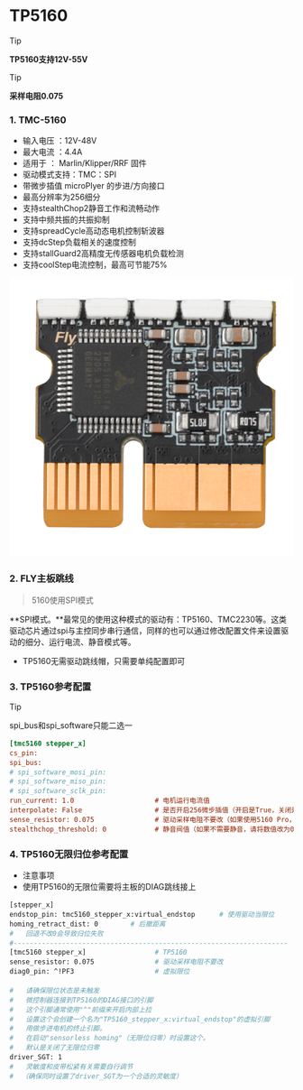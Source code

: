# TP5160

> [!TIP]
> **TP5160支持12V-55V**

> [!TIP]
> **采样电阻0.075**

### 1.  TMC-5160

* 输入电压 ：12V-48V
* 最大电流 ：4.4A
* 适用于 ： Marlin/Klipper/RRF 固件
* 驱动模式支持：TMC：SPI
* 带微步插值 microPlyer 的步进/方向接口
* 最高分辨率为256细分
* 支持stealthChop2静音工作和流畅动作
* 支持中频共振的共振抑制
* 支持spreadCycle高动态电机控制斩波器
* 支持dcStep负载相关的速度控制
* 支持stallGuard2高精度无传感器电机负载检测
* 支持coolStep电流控制，最高可节能75%

![5160](../../images/boards/fly_tmc/TP5160.png)

### 2. FLY主板跳线

> 5160使用SPI模式

**SPI模式。**最常见的使用这种模式的驱动有：TP5160、TMC2230等。这类驱动芯片通过spi与主控同步串行通信，同样的也可以通过修改配置文件来设置驱动的细分、运行电流、静音模式等。

* TP5160无需驱动跳线帽，只需要单纯配置即可

### 3. TP5160参考配置

>[!TIP]
>
>spi_bus和spi_software只能二选一

```cfg
[tmc5160 stepper_x]
cs_pin:
spi_bus:
# spi_software_mosi_pin:
# spi_software_miso_pin:
# spi_software_sclk_pin: 
run_current: 1.0                    # 电机运行电流值
interpolate: False                  # 是否开启256微步插值（开启是True，关闭是False）
sense_resistor: 0.075               # 驱动采样电阻不要改（如果使用5160 Pro，请将数值修改为0.033）
stealthchop_threshold: 0            # 静音阀值（如果不需要静音，请将数值改为0）
```



### 4. TP5160无限归位参考配置

* 注意事项
* 使用TP5160的无限位需要将主板的DIAG跳线接上

```bash
[stepper_x]
endstop_pin: tmc5160_stepper_x:virtual_endstop      # 使用驱动当限位
homing_retract_dist: 0        # 后撤距离
#   回退不改0会导致归位失败
#--------------------------------------------------------------------
[tmc5160 stepper_x]                 # TP5160
sense_resistor: 0.075               # 驱动采样电阻不要改
diag0_pin: ^!PF3                    # 虚拟限位

#   请确保限位状态是未触发
#   微控制器连接到TP5160的DIAG接口的引脚
#   这个引脚通常使用"^"前缀来开启内部上拉
#   设置这个会创建一个名为"TP5160_stepper_x:virtual_endstop"的虚拟引脚
#   用做步进电机的终止引脚。
#   在启动"sensorless homing"（无限位归零）时设置这个。
#   默认是关闭了无限位归零
driver_SGT: 1
#   灵敏度和皮带松紧有关需要自行调节
#  （确保同时设置了driver_SGT为一个合适的灵敏度）


```



   

